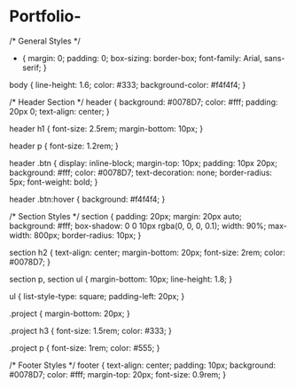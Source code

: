 # Portfolio-
/* General Styles */
* {
    margin: 0;
    padding: 0;
    box-sizing: border-box;
    font-family: Arial, sans-serif;
}

body {
    line-height: 1.6;
    color: #333;
    background-color: #f4f4f4;
}

/* Header Section */
header {
    background: #0078D7;
    color: #fff;
    padding: 20px 0;
    text-align: center;
}

header h1 {
    font-size: 2.5rem;
    margin-bottom: 10px;
}

header p {
    font-size: 1.2rem;
}

header .btn {
    display: inline-block;
    margin-top: 10px;
    padding: 10px 20px;
    background: #fff;
    color: #0078D7;
    text-decoration: none;
    border-radius: 5px;
    font-weight: bold;
}

header .btn:hover {
    background: #f4f4f4;
}

/* Section Styles */
section {
    padding: 20px;
    margin: 20px auto;
    background: #fff;
    box-shadow: 0 0 10px rgba(0, 0, 0, 0.1);
    width: 90%;
    max-width: 800px;
    border-radius: 10px;
}

section h2 {
    text-align: center;
    margin-bottom: 20px;
    font-size: 2rem;
    color: #0078D7;
}

section p, section ul {
    margin-bottom: 10px;
    line-height: 1.8;
}

ul {
    list-style-type: square;
    padding-left: 20px;
}

.project {
    margin-bottom: 20px;
}

.project h3 {
    font-size: 1.5rem;
    color: #333;
}

.project p {
    font-size: 1rem;
    color: #555;
}

/* Footer Styles */
footer {
    text-align: center;
    padding: 10px;
    background: #0078D7;
    color: #fff;
    margin-top: 20px;
    font-size: 0.9rem;
}
